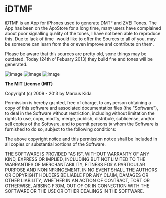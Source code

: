 # iDTMF

iDTMF is an App for iPhones used to generate DMTF and ZVEI Tones.
The App has been on the AppStore for a long time, many users have complained about poor signalling quality of the tones, I have not been able to reproduce this. Due to lack of time I would like to offer the Sources to all of you, may be someone can learn from the or even improve and contribute on them.

Please be aware that this sources are pretty old, some things may be outdated. Today (24th of Febuary 2013) they build fine and tones will be generated.

![image](https://raw.github.com/kimar/iDTMF/master/Screenshots/Screen1.png)
![image](https://raw.github.com/kimar/iDTMF/master/Screenshots/Screen2.png)
![image](https://raw.github.com/kimar/iDTMF/master/Screenshots/Screen3.png)

**The MIT License (MIT)**

Copyright (c) 2009 - 2013 by Marcus Kida

Permission is hereby granted, free of charge, to any person obtaining a copy of this software and associated documentation files (the "Software"), to deal in the Software without restriction, including without limitation the rights to use, copy, modify, merge, publish, distribute, sublicense, and/or sell copies of the Software, and to permit persons to whom the Software is furnished to do so, subject to the following conditions:

The above copyright notice and this permission notice shall be included in all copies or substantial portions of the Software.

THE SOFTWARE IS PROVIDED "AS IS", WITHOUT WARRANTY OF ANY KIND, EXPRESS OR IMPLIED, INCLUDING BUT NOT LIMITED TO THE WARRANTIES OF MERCHANTABILITY, FITNESS FOR A PARTICULAR PURPOSE AND NONINFRINGEMENT. IN NO EVENT SHALL THE AUTHORS OR COPYRIGHT HOLDERS BE LIABLE FOR ANY CLAIM, DAMAGES OR OTHER LIABILITY, WHETHER IN AN ACTION OF CONTRACT, TORT OR OTHERWISE, ARISING FROM, OUT OF OR IN CONNECTION WITH THE SOFTWARE OR THE USE OR OTHER DEALINGS IN THE SOFTWARE.